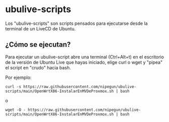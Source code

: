 # ubulive-scripts

Los "ubulive-scripts" son scripts pensados para ejecutarse desde la terminal de un LiveCD de Ubuntu.

## ¿Cómo se ejecutan?

Para ejecutar un ubulive-script abre una terminal (Ctrl+Alt+t) en el escritorio de la versión de Ubuntu Live que hayas iniciado, elige curl o wget y "pipea" el script en "crudo" hacia bash.

Por ejemplo:


```
curl -s https://raw.githubusercontent.com/nipegun/ubulive-scripts/main/OpenWrtX86-InstalarEnMVDeProxmox.sh | bash
```

o

```
wget -O - https://raw.githubusercontent.com/nipegun/ubulive-scripts/main/OpenWrtX86-InstalarEnMVDeProxmox.sh | bash
```
